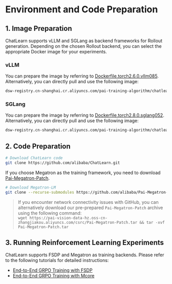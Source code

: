 # Environment and Code Preparation

## 1. Image Preparation

ChatLearn supports vLLM and SGLang as backend frameworks for Rollout generation. Depending on the chosen Rollout backend, you can select the appropriate Docker image for your experiments.

### vLLM

You can prepare the image by referring to [Dockerfile.torch2.6.0.vllm085](https://github.com/alibaba/ChatLearn/blob/main/docker/torch/Dockerfile.torch2.6.0.vllm085). Alternatively, you can directly pull and use the following image:

```bash
dsw-registry.cn-shanghai.cr.aliyuncs.com/pai-training-algorithm/chatlearn:torch2.6.0-vllm0.8.5-ubuntu24.04-cuda12.6-py312
```

### SGLang

You can prepare the image by referring to [Dockerfile.torch2.8.0.sglang052](https://github.com/alibaba/ChatLearn/blob/main/docker/torch/Dockerfile.torch2.8.0.sglang052). Alternatively, you can directly pull and use the following image:

```bash
dsw-registry.cn-shanghai.cr.aliyuncs.com/pai-training-algorithm/chatlearn:torch2.8.0-sglang0.5.2-ubuntu24.04-cuda12.6-py312
```

## 2. Code Preparation

```bash
# Download ChatLearn code
git clone https://github.com/alibaba/ChatLearn.git
```

If you choose Megatron as the training framework, you need to download [Pai-Megatron-Patch](https://github.com/alibaba/Pai-Megatron-Patch).

```bash
# Download Megatron-LM
git clone --recurse-submodules https://github.com/alibaba/Pai-Megatron-Patch.git
```

> If you encounter network connectivity issues with GitHub, you can alternatively download our pre-prepared `Pai-Megatron-Patch` archive using the following command:  
`wget https://pai-vision-data-hz.oss-cn-zhangjiakou.aliyuncs.com/csrc/Pai-Megatron-Patch.tar && tar -xvf Pai-Megatron-Patch.tar`

## 3. Running Reinforcement Learning Experiments

ChatLearn supports FSDP and Megatron as training backends. Please refer to the following tutorials for detailed instructions:

- [End-to-End GRPO Training with FSDP](https://github.com/alibaba/ChatLearn/blob/main/docs/en/tutorial/tutorial_grpo_fsdp.md)
- [End-to-End GRPO Training with Mcore](https://github.com/alibaba/ChatLearn/blob/main/docs/en/tutorial/tutorial_grpo_mcore.md)